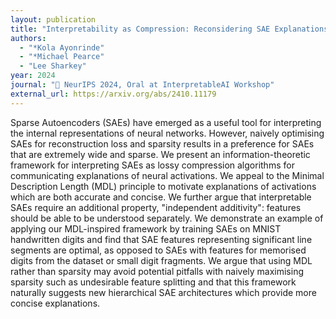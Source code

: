 ```yaml
---
layout: publication
title: "Interpretability as Compression: Reconsidering SAE Explanations of Neural Activations with MDL-SAEs"
authors:
  - "*Kola Ayonrinde"
  - "*Michael Pearce"
  - "Lee Sharkey"
year: 2024
journal: "🌟 NeurIPS 2024, Oral at InterpretableAI Workshop"
external_url: https://arxiv.org/abs/2410.11179
---
```


Sparse Autoencoders (SAEs) have emerged as a useful tool for interpreting the internal representations of neural networks. However, naively optimising SAEs for reconstruction loss and sparsity results in a preference for SAEs that are extremely wide and sparse. We present an information-theoretic framework for interpreting SAEs as lossy compression algorithms for communicating explanations of neural activations. We appeal to the Minimal Description Length (MDL) principle to motivate explanations of activations which are both accurate and concise. We further argue that interpretable SAEs require an additional property, "independent additivity": features should be able to be understood separately. We demonstrate an example of applying our MDL-inspired framework by training SAEs on MNIST handwritten digits and find that SAE features representing significant line segments are optimal, as opposed to SAEs with features for memorised digits from the dataset or small digit fragments. We argue that using MDL rather than sparsity may avoid potential pitfalls with naively maximising sparsity such as undesirable feature splitting and that this framework naturally suggests new hierarchical SAE architectures which provide more concise explanations.
